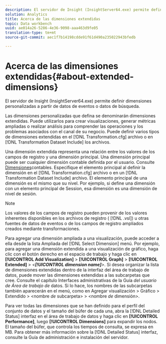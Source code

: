 ```yaml
---
description: El servidor de Insight (InsightServer64.exe) permite definir dimensiones personalizadas a partir de datos de eventos o datos de búsqueda.
solution: Analytics
title: Acerca de las dimensiones extendidas
topic: Data workbench
uuid: ae014a26-5286-4e36-9098-aaa463d9fe05
translation-type: tm+mt
source-git-commit: aec1f7b14198cdde91f61d490a235022943bfedb

---
```



# Acerca de las dimensiones extendidas{#about-extended-dimensions}

El servidor de Insight (InsightServer64.exe) permite definir dimensiones personalizadas a partir de datos de eventos o datos de búsqueda.

Las dimensiones personalizadas que defina se denominarán dimensiones extendidas. Puede utilizarlos para crear visualizaciones, generar métricas ampliadas o realizar análisis para comprender las operaciones y los problemas asociados con el canal de su negocio. Puede definir varios tipos de dimensiones extendidas en el [!DNL Transformation.cfg] archivo o en [!DNL Transformation Dataset Include] los archivos.

Una dimensión extendida representa una relación entre los valores de los campos de registro y una dimensión principal. Una dimensión principal puede ser cualquier dimensión contable definida por el usuario. Consulte [Dimensiones](../../../home/c-dataset-const-proc/c-ex-dim/c-types-ex-dim/c-count-dim.md#concept-f28b633419494e7bbc510012dbfcc6f8)contables. Especifique el elemento principal al definir la dimensión en el [!DNL Transformation.cfg] archivo o en un [!DNL Transformation Dataset Include] archivo. El elemento principal de una dimensión es el mismo que su nivel. Por ejemplo, si define una dimensión con un elemento principal de Session, esa dimensión es una dimensión de nivel de sesión.

>[!NOTE]
>
>Los valores de los campos de registro pueden provenir de los valores inherentes disponibles en los archivos de registro ( [!DNL .vsl]) u otras fuentes de datos de eventos o de los campos de registro ampliados creados mediante transformaciones.

Para agregar una dimensión ampliada a una visualización, puede acceder a ella desde la lista Ampliada del [!DNL Select Dimension] menú. Por ejemplo, para agregar una dimensión extendida a una visualización de gráfico, haga clic con el botón derecho en el espacio de trabajo y haga clic en **[!UICONTROL Add Visualization]** > **[!UICONTROL Graph]** > **[!UICONTROL Extended]** > *&lt;**[!UICONTROL dimension name]**>*. Si desea organizar la lista de dimensiones extendidas dentro de la interfaz del área de trabajo de datos, puede mover las dimensiones extendidas a las subcarpetas que cree. Consulte el capítulo Interfaces administrativas de la Guía *del usuario de Área de trabajo de* datos. Si lo hace, los nombres de las subcarpetas también aparecerán en el menú, como en Agregar visualización > Gráfico > Extendido > &lt;nombre *de* subcarpeta> > &lt;nombre *de* dimensión>.

Para ver todas las dimensiones que se han definido para el perfil del conjunto de datos y el tamaño del búfer de cada una, abra la [!DNL Detailed Status] interfaz en el área de trabajo de datos y haga clic en **[!UICONTROL Performance]**, luego **[!UICONTROL Dimensions]** para expandir los nodos. El tamaño del búfer, que controla los tiempos de consulta, se expresa en MB. Para obtener más información sobre la [!DNL Detailed Status] interfaz, consulte la Guía de administración e instalación del servidor.
